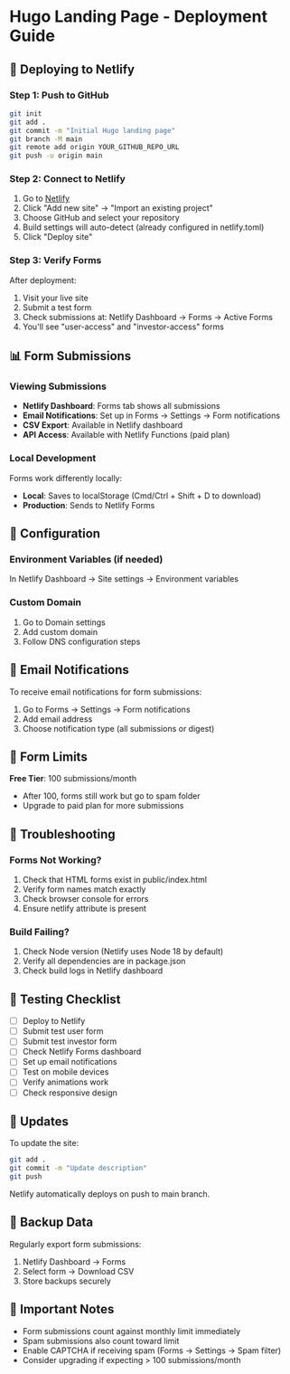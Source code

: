 # Hugo Landing Page - Deployment Guide

## 🚀 Deploying to Netlify

### Step 1: Push to GitHub
```bash
git init
git add .
git commit -m "Initial Hugo landing page"
git branch -M main
git remote add origin YOUR_GITHUB_REPO_URL
git push -u origin main
```

### Step 2: Connect to Netlify

1. Go to [Netlify](https://app.netlify.com)
2. Click "Add new site" → "Import an existing project"
3. Choose GitHub and select your repository
4. Build settings will auto-detect (already configured in netlify.toml)
5. Click "Deploy site"

### Step 3: Verify Forms

After deployment:
1. Visit your live site
2. Submit a test form
3. Check submissions at: Netlify Dashboard → Forms → Active Forms
4. You'll see "user-access" and "investor-access" forms

## 📊 Form Submissions

### Viewing Submissions
- **Netlify Dashboard**: Forms tab shows all submissions
- **Email Notifications**: Set up in Forms → Settings → Form notifications
- **CSV Export**: Available in Netlify dashboard
- **API Access**: Available with Netlify Functions (paid plan)

### Local Development
Forms work differently locally:
- **Local**: Saves to localStorage (Cmd/Ctrl + Shift + D to download)
- **Production**: Sends to Netlify Forms

## 🔧 Configuration

### Environment Variables (if needed)
In Netlify Dashboard → Site settings → Environment variables

### Custom Domain
1. Go to Domain settings
2. Add custom domain
3. Follow DNS configuration steps

## 📧 Email Notifications

To receive email notifications for form submissions:
1. Go to Forms → Settings → Form notifications
2. Add email address
3. Choose notification type (all submissions or digest)

## 🎯 Form Limits

**Free Tier**: 100 submissions/month
- After 100, forms still work but go to spam folder
- Upgrade to paid plan for more submissions

## 🐛 Troubleshooting

### Forms Not Working?
1. Check that HTML forms exist in public/index.html
2. Verify form names match exactly
3. Check browser console for errors
4. Ensure netlify attribute is present

### Build Failing?
1. Check Node version (Netlify uses Node 18 by default)
2. Verify all dependencies are in package.json
3. Check build logs in Netlify dashboard

## 📝 Testing Checklist

- [ ] Deploy to Netlify
- [ ] Submit test user form
- [ ] Submit test investor form  
- [ ] Check Netlify Forms dashboard
- [ ] Set up email notifications
- [ ] Test on mobile devices
- [ ] Verify animations work
- [ ] Check responsive design

## 🔄 Updates

To update the site:
```bash
git add .
git commit -m "Update description"
git push
```

Netlify automatically deploys on push to main branch.

## 💾 Backup Data

Regularly export form submissions:
1. Netlify Dashboard → Forms
2. Select form → Download CSV
3. Store backups securely

## 🚨 Important Notes

- Form submissions count against monthly limit immediately
- Spam submissions also count toward limit
- Enable CAPTCHA if receiving spam (Forms → Settings → Spam filter)
- Consider upgrading if expecting > 100 submissions/month